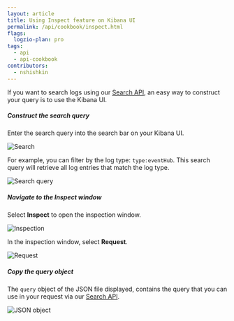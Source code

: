 ```yaml
---
layout: article
title: Using Inspect feature on Kibana UI
permalink: /api/cookbook/inspect.html
flags:
  logzio-plan: pro
tags:
  - api
  - api-cookbook
contributors:
  - nshishkin
---
```


If you want to search logs using our [Search API](https://docs.logz.io/api/#operation/search), an easy way to construct your query is to use the Kibana UI.


<div class="tasklist">

##### Construct the search query

Enter the search query into the search bar on your Kibana UI.

![Search](https://dytvr9ot2sszz.cloudfront.net/logz-docs/api-cookbook/Search_1.png)

For example, you can filter by the log type: `type:eventHub`. This search query will retrieve all log entries that match the log type.

![Search query](https://dytvr9ot2sszz.cloudfront.net/logz-docs/api-cookbook/Search_2.png)



##### Navigate to the Inspect window

Select **Inspect** to open the inspection window.

![Inspection](https://dytvr9ot2sszz.cloudfront.net/logz-docs/api-cookbook/Search_3.png)


In the inspection window, select **Request**.

![Request](https://dytvr9ot2sszz.cloudfront.net/logz-docs/api-cookbook/Search_4.png)


##### Copy the query object

The `query` object of the JSON file displayed, contains the query that you can use in your request via our [Search API](https://docs.logz.io/api/#operation/search).

![JSON object](https://dytvr9ot2sszz.cloudfront.net/logz-docs/api-cookbook/Search_4.png)



</div>
